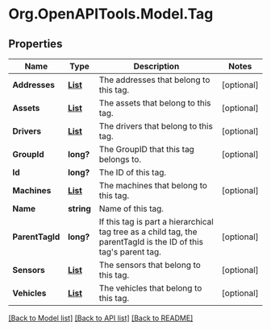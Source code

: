 # Org.OpenAPITools.Model.Tag
## Properties

Name | Type | Description | Notes
------------ | ------------- | ------------- | -------------
**Addresses** | [**List<TaggedAddress>**](TaggedAddress.md) | The addresses that belong to this tag. | [optional] 
**Assets** | [**List<TaggedAsset>**](TaggedAsset.md) | The assets that belong to this tag. | [optional] 
**Drivers** | [**List<TaggedDriver>**](TaggedDriver.md) | The drivers that belong to this tag. | [optional] 
**GroupId** | **long?** | The GroupID that this tag belongs to. | [optional] 
**Id** | **long?** | The ID of this tag. | 
**Machines** | [**List<TaggedMachine>**](TaggedMachine.md) | The machines that belong to this tag. | [optional] 
**Name** | **string** | Name of this tag. | 
**ParentTagId** | **long?** | If this tag is part a hierarchical tag tree as a child tag, the parentTagId is the ID of this tag&#39;s parent tag. | [optional] 
**Sensors** | [**List<TaggedSensor>**](TaggedSensor.md) | The sensors that belong to this tag. | [optional] 
**Vehicles** | [**List<TaggedVehicle>**](TaggedVehicle.md) | The vehicles that belong to this tag. | [optional] 

[[Back to Model list]](../README.md#documentation-for-models) [[Back to API list]](../README.md#documentation-for-api-endpoints) [[Back to README]](../README.md)

